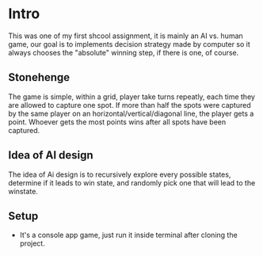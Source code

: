 # Intro
This was one of my first shcool assignment, it is mainly an AI vs. human game, our goal is to implements decision strategy made by computer so it always chooses the "absolute" winning step, if there is one, of course.

## Stonehenge
The game is simple, within a grid, player take turns repeatly, each time they are allowed to capture one spot. If more than half the spots were captured by the same player on an horizontal/vertical/diagonal line, the player gets a point. Whoever gets the most points wins after all spots have been captured.

## Idea of AI design
The idea of Ai design is to recursively explore every possible states, determine if it leads to win state, and randomly pick one that will lead to the winstate.

## Setup
* It's a console app game, just run it inside terminal after cloning the project.
